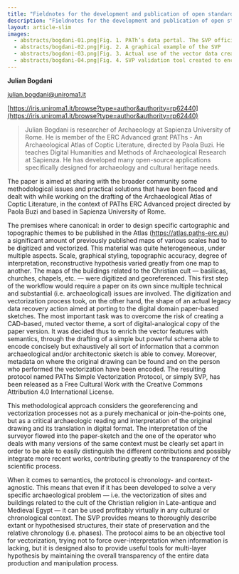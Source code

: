 ```yaml
---
title: "Fieldnotes for the development and publication of open standards for the vectorization of archaeologic and architectonic topographic legacy data"
description: "Fieldnotes for the development and publication of open standards for the vectorization of archaeologic and architectonic topographic legacy data"
layout: article-slim
images:
  - abstracts/bogdani-01.png|Fig. 1. PATh’s data portal. The SVP official documentation page (https://docs.paths-erc.eu/data/svp)
  - abstracts/bogdani-02.png|Fig. 2. A graphical example of the SVP
  - abstracts/bogdani-03.png|Fig. 3. Actual use of the vector data created using SVP in the web application of the Archaeological Atlas of Coptic Literature (Abu Mina, https://atlas.paths-erc.eu/places/116)
  - abstracts/bogdani-04.png|Fig. 4. SVP validation tool created to encourage a strict implementation of the standard (https://paths-erc.eu/svp-validate/)
---
```



**Julian Bogdani**

[julian.bogdani@uniroma1.it](mailto:julian.bogdani@uniroma1.it)

[https://iris.uniroma1.it/browse?type=author&authority=rp62440](https://iris.uniroma1.it/browse?type=author&authority=rp62440)

> Julian Bogdani is researcher of Archaeology at Sapienza University of Rome. He is member of the ERC Advanced grant PAThs - An Archaeological Atlas of Coptic Literature, directed by Paola Buzi. He teaches Digital Humanities and Methods of Archaeological Research at Sapienza. He has developed many open-source applications specifically designed for archaeology and cultural heritage needs.

The paper is aimed at sharing with the broader community some methodological issues and practical solutions that have been faced and dealt with while working on the drafting of the Archaeological Atlas of Coptic Literature, in the context of PAThs ERC Advanced project directed by Paola Buzi and based in Sapienza University of Rome.

The premises where canonical: in order to design specific cartographic and topographic themes to be published in the Atlas (https://atlas.paths-erc.eu) a significant amount of previously published maps of various scales had to be digitized and vectorized. This material was quite heterogeneous, under multiple aspects. Scale, graphical styling, topographic accuracy, degree of interpretation, reconstructive hypothesis varied greatly from one map to another. The maps of the buildings related to the Christian cult — basilicas, churches, chapels, etc. — were digitized and georeferenced. This first step of the workflow would require a paper on its own since multiple technical and substantial (i.e. archaeological) issues are involved. The digitization and vectorization process took, on the other hand, the shape of an actual legacy data recovery action aimed at porting to the digital domain paper-based sketches. The most important task was to overcome the risk of creating a CAD-based, muted vector theme, a sort of digital-analogical copy of the paper version. It was decided thus to enrich the vector features with semantics, through the drafting of a simple but powerful schema able to encode concisely but exhaustively all sort of information that a common archaeological and/or architectonic sketch is able to convey. Moreover, metadata on where the original drawing can be found and on the person who performed the vectorization have been encoded. The resulting protocol named PAThs Simple Vectorization Protocol, or simply SVP, has been released as a Free Cultural Work with the Creative Commons Attribution 4.0 International License.

This methodological approach considers the georeferencing and vectorization processes not as a purely mechanical or join-the-points one, but as a critical archaeologic reading and interpretation of the original drawing and its translation in digital format. The interpretation of the surveyor flowed into the paper-sketch and the one of the operator who deals with many versions of the same context must be clearly set apart in order to be able to easily distinguish the different contributions and possibly integrate more recent works, contributing greatly to the transparency of the scientific process.

When it comes to semantics, the protocol is chronology- and context-agnostic. This means that even if it has been developed to solve a very specific archaeological problem — i.e. the vectorization of sites and buildings related to the cult of the Christian religion in Late-antique and Medieval Egypt — it can be used profitably virtually in any cultural or chronological context. The SVP provides means to thoroughly describe extant or hypothesised structures, their state of preservation and the relative chronology (i.e. phases). The protocol aims to be an objective tool for vectorization, trying not to force over-interpretation when information is lacking, but it is designed also to provide useful tools for multi-layer hypothesis by maintaining the overall transparency of the entire data production and manipulation process.